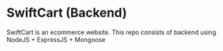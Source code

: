 # SwiftCart (Backend)
SwiftCart is an ecommerce website. This repo consists of backend using NodeJS + ExpressJS + Mongoose
